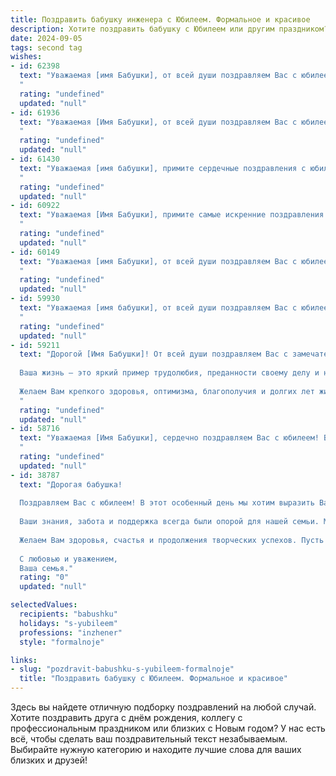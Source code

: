 ```yaml
---
title: Поздравить бабушку инженера с Юбилеем. Формальное и красивое
description: Хотите поздравить бабушку с Юбилеем или другим праздником? Наш ИИ создаст незабываемое поздравление, а вы обязательно выделитесь среди других.  
date: 2024-09-05
tags: second tag
wishes:
- id: 62398
  text: "Уважаемая [имя Бабушки], от всей души поздравляем Вас с юбилеем! Ваша жизнь – яркий пример таланта, упорства и преданности своему делу. За долгие годы работы инженером Вы внесли значительный вклад в развитие [сфера, где работала Бабушка], воплотив в жизнь множество идей и проектов.  Желаем Вам крепкого здоровья, благополучия, радости и долгих лет жизни, наполненных любовью и заботой близких!
  "
  rating: "undefined"
  updated: "null"
- id: 61936
  text: "Уважаемая [Имя Бабушки], от всей души поздравляем Вас с юбилеем!  Ваша жизнь - это яркий пример  преданности профессии инженера,  умноженного на  неиссякаемую энергию и  искреннюю любовь к жизни.  Желаем Вам крепкого здоровья,  радости,  счастья и  оставаться  такой же  молодой душой!
  "
  rating: "undefined"
  updated: "null"
- id: 61430
  text: "Уважаемая [имя бабушки], примите сердечные поздравления с юбилеем!  Ваша жизнь - яркий пример трудолюбия и таланта, воплощенный в профессии инженера. Желаем Вам крепкого здоровья, благополучия и радости в кругу близких. Пусть каждый день дарит Вам новые открытия и приятные мгновения.
  "
  rating: "undefined"
  updated: "null"
- id: 60922
  text: "Уважаемая [Имя Бабушки], примите самые искренние поздравления с юбилеем! Ваша жизнь - яркий пример целеустремленности и таланта, а профессия инженера стала для Вас не просто работой, а призванием.  Желаем Вам крепкого здоровья, неиссякаемой энергии и долгих лет, наполненных радостью и благополучием!
  "
  rating: "undefined"
  updated: "null"
- id: 60149
  text: "Уважаемая [имя Бабушки], от всей души поздравляем Вас с юбилеем!  Ваша долгая и плодотворная жизнь, посвященная инженерному делу,  является примером  трудолюбия,  интеллекта  и  преданности  профессии. Желаем  Вам  крепкого  здоровья,  радости  и  счастья  в  семейном  кругу,  а  также  многих  лет  жизни,  полных  ярких  впечатлений  и  благополучия.
  "
  rating: "undefined"
  updated: "null"
- id: 59930
  text: "Уважаемая [имя бабушки], от всей души поздравляем Вас с юбилеем!  Ваша жизнь - это яркий пример самоотверженности, трудолюбия и таланта. Мы глубоко ценим Ваш вклад в инженерное дело, вашу мудрость и преданность семье. Желаем Вам крепкого здоровья, неиссякаемой энергии и долгих лет жизни, наполненных радостью и счастьем!
  "
  rating: "undefined"
  updated: "null"
- id: 59211
  text: "Дорогой [Имя Бабушки]! От всей души поздравляем Вас с замечательным Юбилеем!
  
  Ваша жизнь – это яркий пример трудолюбия, преданности своему делу и невероятной жизненной энергии.  Благодаря Вашему таланту инженера и богатому опыту, Вы внесли неоценимый вклад в развитие [отрасль].
  
  Желаем Вам крепкого здоровья, оптимизма, благополучия и долгих лет жизни, наполненных радостью, заботой и любовью близких.
  "
  rating: "undefined"
  updated: "null"
- id: 58716
  text: "Уважаемая [Имя Бабушки], сердечно поздравляем Вас с юбилеем! Вы –  умный, талантливый и  опытный инженер, чей профессионализм и преданность работе всегда вызывали восхищение. Желаем Вам крепкого здоровья,  счастья, благополучия и радости в каждом дне Вашей жизни. Пусть близкие всегда радуют Вас своей любовью и заботой, а жизненный путь будет полон ярких моментов!
  "
  rating: "undefined"
  updated: "null"
- id: 38787
  text: "Дорогая бабушка!
  
  Поздравляем Вас с юбилеем! В этот особенный день мы хотим выразить Вам нашу глубокую благодарность и уважение. Ваши выдающиеся достижения как инженера вдохновляют и восхищают нас. Вы не только мастер своего дела, но и невероятный человек, обладающий мудростью и жизнелюбие.
  
  Ваши знания, забота и поддержка всегда были опорой для нашей семьи. Мы гордимся тем, что являемся Вашими внуками, и готовы следовать Вашему примеру.
  
  Желаем Вам здоровья, счастья и продолжения творческих успехов. Пусть каждый новый день приносит радость и вдохновение!
  
  С любовью и уважением,
  Ваша семья."
  rating: "0"
  updated: "null"

selectedValues:
  recipients: "babushku"
  holidays: "s-yubileem"
  professions: "inzhener"
  style: "formalnoje"

links:
- slug: "pozdravit-babushku-s-yubileem-formalnoje"
  title: "Поздравить бабушку с Юбилеем. Формальное и красивое"
---
```


Здесь вы найдете отличную подборку поздравлений на любой случай. 
Хотите поздравить друга с днём рождения, коллегу с профессиональным праздником или близких с Новым годом? У нас есть всё, чтобы сделать ваш поздравительный текст незабываемым. Выбирайте нужную категорию и находите лучшие слова для ваших близких и друзей!
